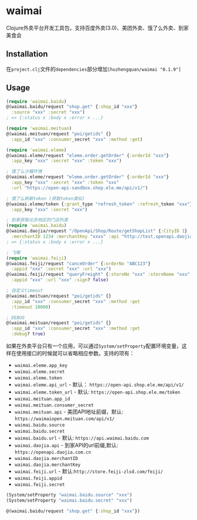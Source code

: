 # waimai

Clojure外卖平台开发工具包，支持百度外卖(3.0)、美团外卖、饿了么外卖、到家美食会

## Installation

在`project.clj`文件的`dependencies`部分增加`[huzhengquan/waimai "0.1.9"]`

## Usage

```clojure
(require 'waimai.baidu)
@(waimai.baidu/request "shop.get" {:shop_id "xxx"}
  :source "xxx" :secret "xxx")
; => {:status x :body x :error x ...}

(require 'waimai.meituan)
@(waimai.meituan/request "poi/getids" {}
  :app_id "xxx" :consumer_secret "xxx" :method :get)

(require 'waimai.eleme)
@(waimai.eleme/request "eleme.order.getOrder" {:orderId "xxx"}
  :app_key "xxx" :secret "xxx" :token "xxx")

; 饿了么沙箱环境
@(waimai.eleme/request "eleme.order.getOrder" {:orderId "xxx"}
  :app_key "xxx" :secret "xxx" :token "xxx"
  :url "https://open-api-sandbox.shop.ele.me/api/v1/")

; 饿了么刷新token (获取token类似)
@(waimai.eleme/token {:grant_type "refresh_token" :refresh_token "xxx"}
  :app_key "xxx" :secret "xxx")

; 到家获取北京地区的门店列表
(require 'waimai.baidu)
@(waimai.daojia/request "/OpenApi/Shop/Route/getShopList" {:CityID 1}
  :merchantID 1234 :merchantKey "xxxx" :api "http://test.openapi.daojia.com.cn")
; => {:status x :body x :error x ...}

; 飞唧
(require 'waimai.feiji)
@(waimai.feiji/request "canceOrder" {:orderNo "ABC123"}
  :appid "xxx" :secret "xxx" :url "xxx")
@(waimai.feiji/request "queryFreight" {:storeNo "xxx" :storeName "xxx" :senderLng "xxx" ...}
  :appid "xxx" :url "xxx" :sign? false)

; 自定义timeout
@(waimai.meituan/request "poi/getids" {}
  :app_id "xxx" :consumer_secret "xxx" :method :get
  :timeout 10000)

; DEBUG
@(waimai.meituan/request "poi/getids" {}
  :app_id "xxx" :consumer_secret "xxx" :method :get
  :debug? true)

```

如果在外卖平台只有一个应用，可以通过`System/setProperty`配置环境变量，这样在使用接口的时候就可以省略相应参数。支持的项有：

* `waimai.eleme.app_key`
* `waimai.eleme.secret`
* `waimai.eleme.token`
* `waimai.eleme.api_url` - 默认： `https://open-api.shop.ele.me/api/v1/`
* `waimai.eleme.token_url` - 默认: `https://open-api.shop.ele.me/token`
* `waimai.meituan.app_id`
* `waimai.meituan.consumer_secret`
* `waimai.meituan.api` - 美团API地址前缀，默认: `https://waimaiopen.meituan.com/api/v1/`
* `waimai.baidu.source`
* `waimai.baidu.secret`
* `waimai.baidu.url` - 默认: `https://api.waimai.baidu.com`
* `waimai.daojia.api` - 到家API的url前缀,默认: `https://openapi.daojia.com.cn`
* `waimai.daojia.merchantID`
* `waimai.daojia.merchantKey`
* `waimai.feiji.url` - 默认:`http://store.feiji-zlsd.com/feiji/`
* `waimai.feiji.appid`
* `waimai.feiji.secret`

```clojure
(System/setProperty "waimai.baidu.source" "xxx")
(System/setProperty "waimai.baidu.secret" "xxx")

@(waimai.baidu/request "shop.get" {:shop_id "xxx"})
```

